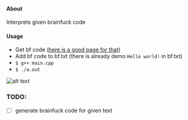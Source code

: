 #### About
Interprets given brainfuck code

#### Usage
- Get bf code  ([here is a good page for that](https://copy.sh/brainfuck/text.html))
- Add bf code to bf.txt (there is already demo `Hello world!` in bf.txt)
- `$ g++ main.cpp`
- `$ ./a.out`

![alt text](https://media.giphy.com/media/cdOxvmd6g2hpI8Qkdk/giphy.gif)


### TODO:
- [ ] generate brainfuck code for given text
